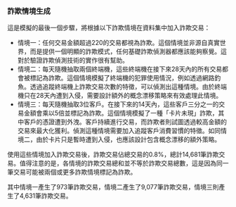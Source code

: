 ### 詐欺情境生成

這是模擬的最後一個步驟，將根據以下詐欺情境在資料集中加入詐欺交易：

- 情境一：任何交易金額超過220的交易都視為詐欺。這個情境並非源自真實世界，而是提供一個明顯的詐欺模式，任何基礎詐欺偵測器都應該能夠察覺。這對於驗證詐欺偵測技術的實作很有幫助。
- 情境二：每天隨機抽取兩個終端機，這些終端機在接下來28天內的所有交易都會被標記為詐欺。這個情境模擬了終端機的犯罪使用情況，例如透過網路釣魚。透過追蹤終端機上詐欺交易次數的特徵，可以偵測出這種情境。由於終端機只在28天內遭到入侵，需要設計額外的概念漂移策略來有效處理此情境。
- 情境三：每天隨機抽取3位客戶。在接下來的14天內，這些客戶三分之一的交易金額會乘以5倍並標記為詐欺。這個情境模擬了一種「卡片未現」詐欺，其中客戶的憑證遭到外洩。客戶持續進行交易，而詐欺者則試圖透過較高金額的交易來最大化獲利。偵測這種情境需要加入追蹤客戶消費習慣的特徵。如同情境二，由於卡片只是暫時遭到入侵，也應該設計包含概念漂移的額外策略。

使用這些情境加入詐欺交易後，詐欺交易佔總交易的0.8%，總計14,681筆詐欺交易。值得注意的是，各情境的詐欺交易總和並不等於詐欺交易總數，這是因為同一筆交易可能被兩個或更多詐欺情境標記為詐欺。

其中情境一產生了973筆詐欺交易，情境二產生了9,077筆詐欺交易，情境三則產生了4,631筆詐欺交易。